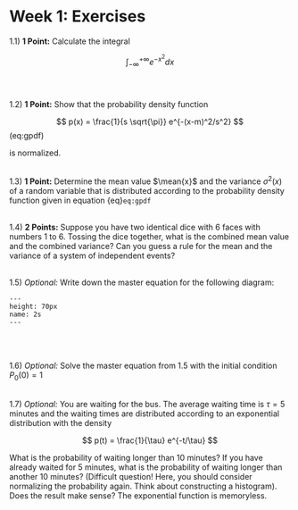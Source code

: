 Week 1: Exercises
=======================


1.1) **1 Point:** Calculate the integral

$$
\int_{-\infty}^{+\infty} e^{-x^2} dx
$$
<br />
<br />

1.2) **1 Point:** Show that the probability density function

$$
p(x) = \frac{1}{s \sqrt{\pi}} e^{-(x-m)^2/s^2}    
$$ (eq:gpdf)

is normalized. 
<br />
<br />

1.3) **1 Point:** Determine the mean value $\mean{x}$ and the variance $\sigma^2(x)$ of a random variable that is distributed according to the probability density function given in equation {eq}`eq:gpdf` 
<br />
<br />

1.4) **2 Points:** Suppose you have two identical dice with 6 faces with numbers 1 to 6. Tossing the dice together, what is the combined mean value and the combined variance? Can you guess a rule for the mean and the variance of a system of independent events?
<br />
<br />

1.5) *Optional:* Write down the master equation for the following diagram:

```{figure} ex1.png
---
height: 70px
name: 2s
---
```
<br />
<br />

1.6) *Optional:* Solve the master equation from 1.5 with the initial condition $P_0(0) = 1$
<br />
<br />

1.7) *Optional:* You are waiting for the bus. The average waiting time is $\tau = 5$ minutes and the waiting times are distributed according to an exponential distribution with the density

$$
p(t) = \frac{1}{\tau} e^{-t/\tau}
$$

What is the probability of waiting longer than 10 minutes? If you have already waited for 5 minutes, what is the probability of waiting longer than another 10 minutes? (Difficult question! Here, you should consider normalizing the probability again. Think about constructing a histogram). Does the result make sense? The exponential function is memoryless.
